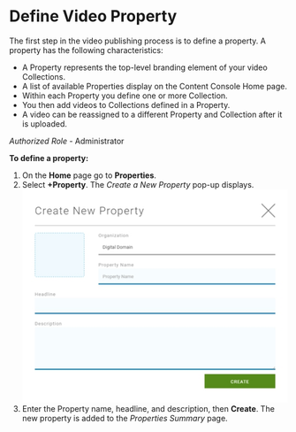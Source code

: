 # Define Video Property

The first step in the video publishing process is to define a property. A property has the following characteristics:

* A Property represents the top-level branding element of your video Collections.
* A list of available Properties display on the Content Console Home page.
* Within each Property you define one or more Collection.
* You then add videos to Collections defined in a Property.
* A video can be reassigned to a different Property and Collection after it is uploaded.

*Authorized Role* -  Administrator

**To define a property:**

1. On the **Home** page go to **Properties**.
2. Select **+Property**. The *Create a New Property* pop-up displays.
![Home](images\add_property.jpg "Add Property")
3. Enter the Property name, headline, and description, then **Create**. The new property is added to the *Properties Summary* page.
